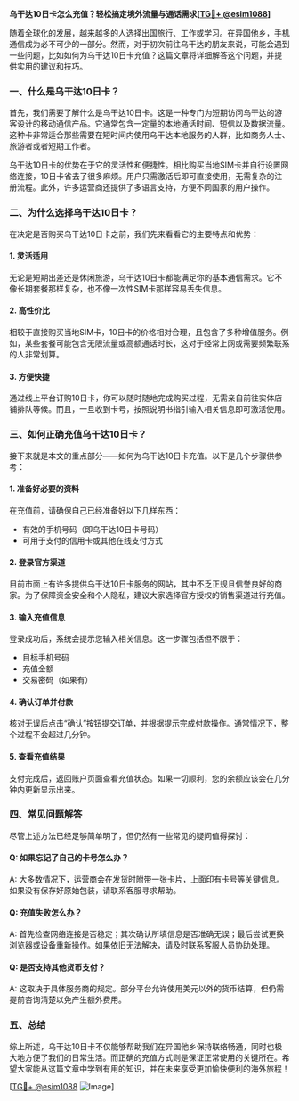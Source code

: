 **乌干达10日卡怎么充值？轻松搞定境外流量与通话需求[[TG💪+ @esim1088](https://t.me/s/esim1088)]**

随着全球化的发展，越来越多的人选择出国旅行、工作或学习。在异国他乡，手机通信成为必不可少的一部分。然而，对于初次前往乌干达的朋友来说，可能会遇到一些问题，比如如何为乌干达10日卡充值？这篇文章将详细解答这个问题，并提供实用的建议和技巧。

### 一、什么是乌干达10日卡？

首先，我们需要了解什么是乌干达10日卡。这是一种专门为短期访问乌干达的游客设计的移动通信产品。它通常包含一定量的本地通话时间、短信以及数据流量。这种卡非常适合那些需要在短时间内使用乌干达本地服务的人群，比如商务人士、旅游者或者短期工作者。

乌干达10日卡的优势在于它的灵活性和便捷性。相比购买当地SIM卡并自行设置网络连接，10日卡省去了很多麻烦。用户只需激活后即可直接使用，无需复杂的注册流程。此外，许多运营商还提供了多语言支持，方便不同国家的用户操作。

### 二、为什么选择乌干达10日卡？

在决定是否购买乌干达10日卡之前，我们先来看看它的主要特点和优势：

#### 1. 灵活适用
无论是短期出差还是休闲旅游，乌干达10日卡都能满足你的基本通信需求。它不像长期套餐那样复杂，也不像一次性SIM卡那样容易丢失信息。

#### 2. 高性价比
相较于直接购买当地SIM卡，10日卡的价格相对合理，且包含了多种增值服务。例如，某些套餐可能包含无限流量或高额通话时长，这对于经常上网或需要频繁联系的人非常划算。

#### 3. 方便快捷
通过线上平台订购10日卡，你可以随时随地完成购买过程，无需亲自前往实体店铺排队等候。而且，一旦收到卡号，按照说明书指引输入相关信息即可激活使用。

### 三、如何正确充值乌干达10日卡？

接下来就是本文的重点部分——如何为乌干达10日卡充值。以下是几个步骤供参考：

#### 1. 准备好必要的资料
在充值前，请确保自己已经准备好以下几样东西：
- 有效的手机号码（即乌干达10日卡号码）
- 可用于支付的信用卡或其他在线支付方式

#### 2. 登录官方渠道
目前市面上有许多提供乌干达10日卡服务的网站，其中不乏正规且信誉良好的商家。为了保障资金安全和个人隐私，建议大家选择官方授权的销售渠道进行充值。

#### 3. 输入充值信息
登录成功后，系统会提示您输入相关信息。这一步骤包括但不限于：
- 目标手机号码
- 充值金额
- 交易密码（如果有）

#### 4. 确认订单并付款
核对无误后点击“确认”按钮提交订单，并根据提示完成付款操作。通常情况下，整个过程不会超过几分钟。

#### 5. 查看充值结果
支付完成后，返回账户页面查看充值状态。如果一切顺利，您的余额应该会在几分钟内更新显示出来。

### 四、常见问题解答

尽管上述方法已经足够简单明了，但仍然有一些常见的疑问值得探讨：

#### Q: 如果忘记了自己的卡号怎么办？
A: 大多数情况下，运营商会在发货时附带一张卡片，上面印有卡号等关键信息。如果没有保存好原始包装，请联系客服寻求帮助。

#### Q: 充值失败怎么办？
A: 首先检查网络连接是否稳定；其次确认所填信息是否准确无误；最后尝试更换浏览器或设备重新操作。如果依旧无法解决，请及时联系客服人员协助处理。

#### Q: 是否支持其他货币支付？
A: 这取决于具体服务商的规定。部分平台允许使用美元以外的货币结算，但仍需提前咨询清楚以免产生额外费用。

### 五、总结

综上所述，乌干达10日卡不仅能够帮助我们在异国他乡保持联络畅通，同时也极大地方便了我们的日常生活。而正确的充值方式则是保证正常使用的关键所在。希望大家能从这篇文章中学到有用的知识，并在未来享受更加愉快便利的海外旅程！

[[TG💪+ @esim1088](https://t.me/s/esim1088) ![Image](https://i.postimg.cc/4NQfJmqS/Snipaste-2025-05-13-00-14-12.png)]